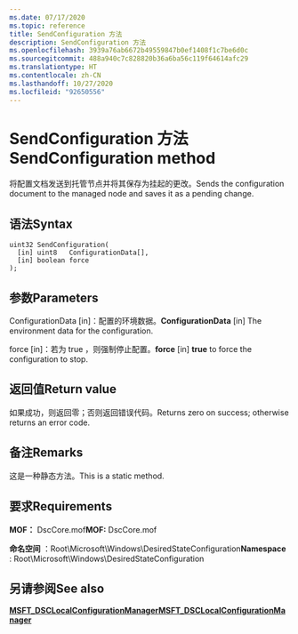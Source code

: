 ```yaml
---
ms.date: 07/17/2020
ms.topic: reference
title: SendConfiguration 方法
description: SendConfiguration 方法
ms.openlocfilehash: 3939a76ab6672b49559847b0ef1408f1c7be6d0c
ms.sourcegitcommit: 488a940c7c828820b36a6ba56c119f64614afc29
ms.translationtype: HT
ms.contentlocale: zh-CN
ms.lasthandoff: 10/27/2020
ms.locfileid: "92650556"
---
```

# <a name="sendconfiguration-method"></a><span data-ttu-id="a870d-103">SendConfiguration 方法</span><span class="sxs-lookup"><span data-stu-id="a870d-103">SendConfiguration method</span></span>

<span data-ttu-id="a870d-104">将配置文档发送到托管节点并将其保存为挂起的更改。</span><span class="sxs-lookup"><span data-stu-id="a870d-104">Sends the configuration document to the managed node and saves it as a pending change.</span></span>

## <a name="syntax"></a><span data-ttu-id="a870d-105">语法</span><span class="sxs-lookup"><span data-stu-id="a870d-105">Syntax</span></span>

```mof
uint32 SendConfiguration(
  [in] uint8   ConfigurationData[],
  [in] boolean force
);
```

## <a name="parameters"></a><span data-ttu-id="a870d-106">参数</span><span class="sxs-lookup"><span data-stu-id="a870d-106">Parameters</span></span>

<span data-ttu-id="a870d-107">ConfigurationData  \[in\]：配置的环境数据。</span><span class="sxs-lookup"><span data-stu-id="a870d-107">**ConfigurationData** \[in\] The environment data for the configuration.</span></span>

<span data-ttu-id="a870d-108">force  \[in\]：若为 true  ，则强制停止配置。</span><span class="sxs-lookup"><span data-stu-id="a870d-108">**force** \[in\] **true** to force the configuration to stop.</span></span>

## <a name="return-value"></a><span data-ttu-id="a870d-109">返回值</span><span class="sxs-lookup"><span data-stu-id="a870d-109">Return value</span></span>

<span data-ttu-id="a870d-110">如果成功，则返回零；否则返回错误代码。</span><span class="sxs-lookup"><span data-stu-id="a870d-110">Returns zero on success; otherwise returns an error code.</span></span>

## <a name="remarks"></a><span data-ttu-id="a870d-111">备注</span><span class="sxs-lookup"><span data-stu-id="a870d-111">Remarks</span></span>

<span data-ttu-id="a870d-112">这是一种静态方法。</span><span class="sxs-lookup"><span data-stu-id="a870d-112">This is a static method.</span></span>

## <a name="requirements"></a><span data-ttu-id="a870d-113">要求</span><span class="sxs-lookup"><span data-stu-id="a870d-113">Requirements</span></span>

<span data-ttu-id="a870d-114">**MOF：** DscCore.mof</span><span class="sxs-lookup"><span data-stu-id="a870d-114">**MOF:** DscCore.mof</span></span>

<span data-ttu-id="a870d-115">**命名空间** ：Root\Microsoft\Windows\DesiredStateConfiguration</span><span class="sxs-lookup"><span data-stu-id="a870d-115">**Namespace** : Root\Microsoft\Windows\DesiredStateConfiguration</span></span>

## <a name="see-also"></a><span data-ttu-id="a870d-116">另请参阅</span><span class="sxs-lookup"><span data-stu-id="a870d-116">See also</span></span>

[<span data-ttu-id="a870d-117">**MSFT_DSCLocalConfigurationManager**</span><span class="sxs-lookup"><span data-stu-id="a870d-117">**MSFT_DSCLocalConfigurationManager**</span></span>](msft-dsclocalconfigurationmanager.md)
